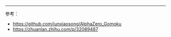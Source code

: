 













-----------

参考：
- https://github.com/junxiaosong/AlphaZero_Gomoku
- https://zhuanlan.zhihu.com/p/32089487